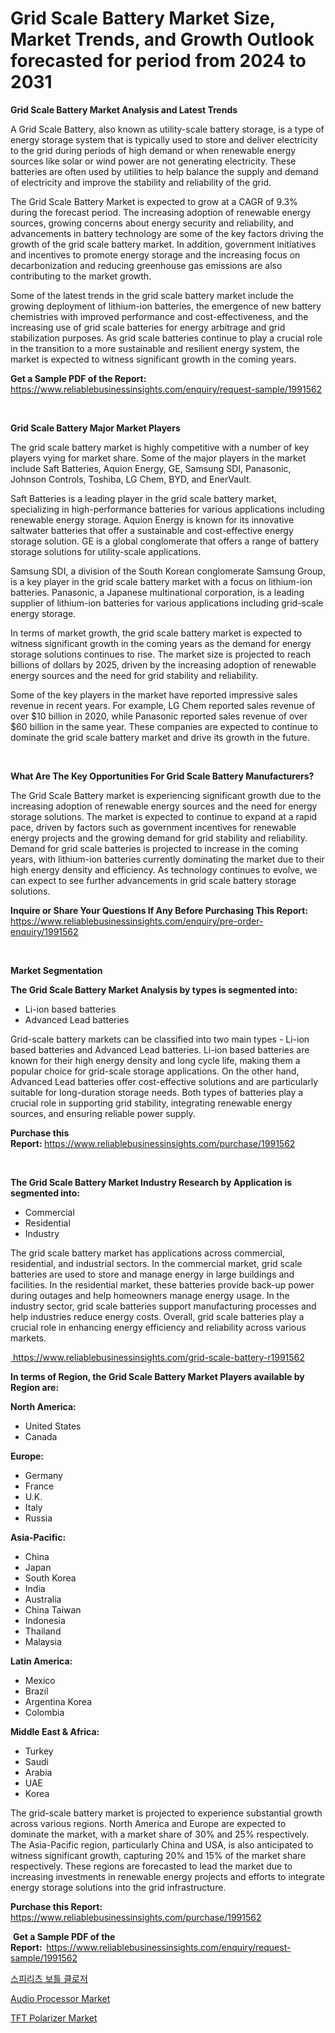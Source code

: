 <p><h1>Grid Scale Battery Market Size, Market Trends, and Growth Outlook forecasted for period from 2024 to 2031</h1></p><p><strong>Grid Scale Battery Market Analysis and Latest Trends</strong></p>
<p><p>A Grid Scale Battery, also known as utility-scale battery storage, is a type of energy storage system that is typically used to store and deliver electricity to the grid during periods of high demand or when renewable energy sources like solar or wind power are not generating electricity. These batteries are often used by utilities to help balance the supply and demand of electricity and improve the stability and reliability of the grid.</p><p>The Grid Scale Battery Market is expected to grow at a CAGR of 9.3% during the forecast period. The increasing adoption of renewable energy sources, growing concerns about energy security and reliability, and advancements in battery technology are some of the key factors driving the growth of the grid scale battery market. In addition, government initiatives and incentives to promote energy storage and the increasing focus on decarbonization and reducing greenhouse gas emissions are also contributing to the market growth.</p><p>Some of the latest trends in the grid scale battery market include the growing deployment of lithium-ion batteries, the emergence of new battery chemistries with improved performance and cost-effectiveness, and the increasing use of grid scale batteries for energy arbitrage and grid stabilization purposes. As grid scale batteries continue to play a crucial role in the transition to a more sustainable and resilient energy system, the market is expected to witness significant growth in the coming years.</p></p>
<p><strong>Get a Sample PDF of the Report:&nbsp;</strong> <a href="https://www.reliablebusinessinsights.com/enquiry/request-sample/1991562">https://www.reliablebusinessinsights.com/enquiry/request-sample/1991562</a></p>
<p>&nbsp;</p>
<p><strong>Grid Scale Battery Major Market Players</strong></p>
<p><p>The grid scale battery market is highly competitive with a number of key players vying for market share. Some of the major players in the market include Saft Batteries, Aquion Energy, GE, Samsung SDI, Panasonic, Johnson Controls, Toshiba, LG Chem, BYD, and EnerVault.</p><p>Saft Batteries is a leading player in the grid scale battery market, specializing in high-performance batteries for various applications including renewable energy storage. Aquion Energy is known for its innovative saltwater batteries that offer a sustainable and cost-effective energy storage solution. GE is a global conglomerate that offers a range of battery storage solutions for utility-scale applications.</p><p>Samsung SDI, a division of the South Korean conglomerate Samsung Group, is a key player in the grid scale battery market with a focus on lithium-ion batteries. Panasonic, a Japanese multinational corporation, is a leading supplier of lithium-ion batteries for various applications including grid-scale energy storage.</p><p>In terms of market growth, the grid scale battery market is expected to witness significant growth in the coming years as the demand for energy storage solutions continues to rise. The market size is projected to reach billions of dollars by 2025, driven by the increasing adoption of renewable energy sources and the need for grid stability and reliability.</p><p>Some of the key players in the market have reported impressive sales revenue in recent years. For example, LG Chem reported sales revenue of over $10 billion in 2020, while Panasonic reported sales revenue of over $60 billion in the same year. These companies are expected to continue to dominate the grid scale battery market and drive its growth in the future.</p></p>
<p>&nbsp;</p>
<p><strong>What Are The Key Opportunities For Grid Scale Battery Manufacturers?</strong></p>
<p><p>The Grid Scale Battery market is experiencing significant growth due to the increasing adoption of renewable energy sources and the need for energy storage solutions. The market is expected to continue to expand at a rapid pace, driven by factors such as government incentives for renewable energy projects and the growing demand for grid stability and reliability. Demand for grid scale batteries is projected to increase in the coming years, with lithium-ion batteries currently dominating the market due to their high energy density and efficiency. As technology continues to evolve, we can expect to see further advancements in grid scale battery storage solutions.</p></p>
<p><strong>Inquire or Share Your Questions If Any Before Purchasing This Report:</strong> <a href="https://www.reliablebusinessinsights.com/enquiry/pre-order-enquiry/1991562">https://www.reliablebusinessinsights.com/enquiry/pre-order-enquiry/1991562</a></p>
<p>&nbsp;</p>
<p><strong>Market Segmentation</strong></p>
<p><strong>The Grid Scale Battery Market Analysis by types is segmented into:</strong></p>
<p><ul><li>Li-ion based batteries</li><li>Advanced Lead batteries</li></ul></p>
<p><p>Grid-scale battery markets can be classified into two main types - Li-ion based batteries and Advanced Lead batteries. Li-ion based batteries are known for their high energy density and long cycle life, making them a popular choice for grid-scale storage applications. On the other hand, Advanced Lead batteries offer cost-effective solutions and are particularly suitable for long-duration storage needs. Both types of batteries play a crucial role in supporting grid stability, integrating renewable energy sources, and ensuring reliable power supply.</p></p>
<p><strong>Purchase this Report:&nbsp;</strong><a href="https://www.reliablebusinessinsights.com/purchase/1991562">https://www.reliablebusinessinsights.com/purchase/1991562</a></p>
<p>&nbsp;</p>
<p><strong>The Grid Scale Battery Market Industry Research by Application is segmented into:</strong></p>
<p><ul><li>Commercial</li><li>Residential</li><li>Industry</li></ul></p>
<p><p>The grid scale battery market has applications across commercial, residential, and industrial sectors. In the commercial market, grid scale batteries are used to store and manage energy in large buildings and facilities. In the residential market, these batteries provide back-up power during outages and help homeowners manage energy usage. In the industry sector, grid scale batteries support manufacturing processes and help industries reduce energy costs. Overall, grid scale batteries play a crucial role in enhancing energy efficiency and reliability across various markets.</p></p>
<p><a href="https://www.reliablebusinessinsights.com/grid-scale-battery-r1991562">&nbsp;https://www.reliablebusinessinsights.com/grid-scale-battery-r1991562</a></p>
<p><strong>In terms of Region, the Grid Scale Battery Market Players available by Region are:</strong></p>
<p>
    <p> <strong> North America: </strong>
        <ul>
            <li>United States</li>
            <li>Canada</li>
        </ul>
        </p> 
    <p> <strong> Europe: </strong>
        <ul>
            <li>Germany</li>
            <li>France</li>
            <li>U.K.</li>
            <li>Italy</li>
            <li>Russia</li>
        </ul>
        </p> 
    <p> <strong> Asia-Pacific: </strong>
        <ul>
            <li>China</li>
            <li>Japan</li>
            <li>South Korea</li>
            <li>India</li>
            <li>Australia</li>
            <li>China Taiwan</li>
            <li>Indonesia</li>
            <li>Thailand</li>
            <li>Malaysia</li>
        </ul>
        </p> 
    <p> <strong> Latin America: </strong>
        <ul>
            <li>Mexico</li>
            <li>Brazil</li>
            <li>Argentina Korea</li>
            <li>Colombia</li>
        </ul>
        </p> 
    <p> <strong> Middle East & Africa: </strong>
        <ul>
            <li>Turkey</li>
            <li>Saudi</li>
            <li>Arabia</li>
            <li>UAE</li>
            <li>Korea</li>
        </ul>
    </p>
    </p>
<p><p>The grid-scale battery market is projected to experience substantial growth across various regions. North America and Europe are expected to dominate the market, with a market share of 30% and 25% respectively. The Asia-Pacific region, particularly China and USA, is also anticipated to witness significant growth, capturing 20% and 15% of the market share respectively. These regions are forecasted to lead the market due to increasing investments in renewable energy projects and efforts to integrate energy storage solutions into the grid infrastructure.</p></p>
<p><strong>Purchase this Report: </strong><a href="https://www.reliablebusinessinsights.com/purchase/1991562">https://www.reliablebusinessinsights.com/purchase/1991562</a></p>
<p>&nbsp;<strong>Get a Sample PDF of the Report:&nbsp;&nbsp;</strong><a href="https://www.reliablebusinessinsights.com/enquiry/request-sample/1991562">https://www.reliablebusinessinsights.com/enquiry/request-sample/1991562</a></p>
<p><strong></strong></p>
<p><p><a href="https://github.com/konokaryan/Market-Research-Report-List-1/blob/main/4724757158966.md">스피리츠 보틀 클로저</a></p><p><a href="https://github.com/caicuccucga/Market-Research-Report-List-1/blob/main/audio-processor-market.md">Audio Processor Market</a></p><p><a href="https://github.com/BryceTownsendr/Market-Research-Report-List-5/blob/main/tft-polarizer-market.md">TFT Polarizer Market</a></p></p>